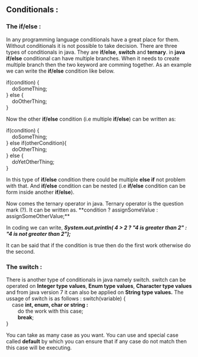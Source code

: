 ## Conditionals : 

### The if/else :
<p>In any programming language conditionals have a great place for them.
Without conditionals it is not possible to take decision. There are three types of 
conditionals in java. They are <b>if/else</b>, <b>switch</b> and <b>ternary</b>. in <b>java</b> <b>if/else</b> conditional
can have multiple branches. When it needs to create multiple branch then the two keyword are comming together.
As an example we can write the <b>if/else</b> condition like below.
    <p> 
        if(condition) {
        <br/>
            &nbsp;&nbsp;&nbsp;&nbsp;doSomeThing;
        <br/>
        } else {
        <br/>
            &nbsp;&nbsp;&nbsp;&nbsp;doOtherThing;
        <br/>
        }
    </p>
</p> 
<p> 
    Now the other <b>if/else</b> condition (i.e multiple <b>if/else</b>) can be written as:
    <p>
    if(condition) {
    <br/>
        &nbsp;&nbsp;&nbsp;&nbsp;doSomeThing;
    <br/>
    } else if(otherCondition){
    <br/>
        &nbsp;&nbsp;&nbsp;&nbsp;doOtherThing;
    <br/>
    } else {
    <br/>
        &nbsp;&nbsp;&nbsp;&nbsp;doYetOtherThing;
    <br/>
    }
    </p>
    In this type of <b>if/else</b> condition there could be multiple <b>else if</b> not problem with that.
    And <b>if/else</b> condition can be nested (i.e <b>if/else</b> condition can be form inside another <b>if/else</b>).
</p>
Now comes the ternary operator in java. Ternary operator is the question mark (?). It can be written as.
**condition ? assignSomeValue : assignSomeOtherValue;**

In coding we can write,
**_System.out.println( 4 > 2 ? "4 is greater than 2" : "4 is not greater than 2");_**

It can be said that if the condition is true then do the first work otherwise do the second.

### The switch :
There is another type of conditionals in java namely switch. switch can be operated on **Integer type values**, **Enum type values**, **Character type values** and from java version 7 it can also be applied on **String type values.** 
The ussage of switch is as follows :
switch(variable) { <br/>
&nbsp;&nbsp;&nbsp;&nbsp;case **int, enum, char or string :** <br>
&nbsp;&nbsp;&nbsp;&nbsp;&nbsp;&nbsp;&nbsp;&nbsp;do the work with this case;<br>
&nbsp;&nbsp;&nbsp;&nbsp;&nbsp;&nbsp;&nbsp;&nbsp;<b>break</b>;<br>
}

You can take as many case as you want. You can use and special case called **default** by which you can ensure that if any case do not match then this case will be executing.
